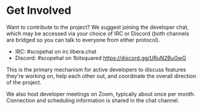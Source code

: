 # Get Involved

Want to contribute to the project? We suggest joining the developer chat, which may be accessed via your choice of IRC or Discord (both channels are bridged so you can talk to everyone from either protocol).

* IRC: \#scopehal on irc.libera.chat
* Discord: \#scopehal on 1bitsquared https://discord.gg/URuN2BuGwG

This is the primary mechanism for active developers to discuss features they're working on, help each other out, and coordinate the overall direction of the project.

We also host developer meetings on Zoom, typically about once per month. Connection and scheduling information is shared in the chat channel.

